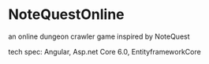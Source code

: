 # NoteQuestOnline
an online dungeon crawler game inspired by NoteQuest

tech spec: Angular, Asp.net Core 6.0, EntityframeworkCore
